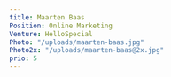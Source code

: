 ```yaml
---
title: Maarten Baas
Position: Online Marketing
Venture: HelloSpecial
Photo: "/uploads/maarten-baas.jpg"
Photo2x: "/uploads/maarten-baas@2x.jpg"
prio: 5
---
```

